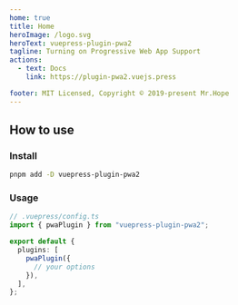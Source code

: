 ```yaml
---
home: true
title: Home
heroImage: /logo.svg
heroText: vuepress-plugin-pwa2
tagline: Turning on Progressive Web App Support
actions:
  - text: Docs
    link: https://plugin-pwa2.vuejs.press

footer: MIT Licensed, Copyright © 2019-present Mr.Hope
---
```


## How to use

### Install

```bash
pnpm add -D vuepress-plugin-pwa2
```

### Usage

```ts
// .vuepress/config.ts
import { pwaPlugin } from "vuepress-plugin-pwa2";

export default {
  plugins: [
    pwaPlugin({
      // your options
    }),
  ],
};
```
